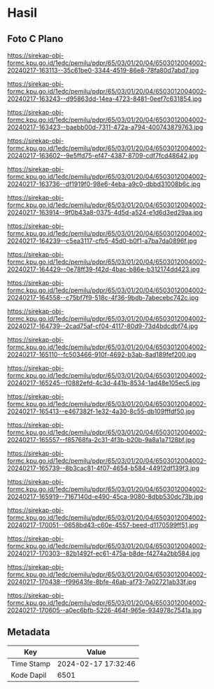 # Hasil

## Foto C Plano

https://sirekap-obj-formc.kpu.go.id/1edc/pemilu/pdpr/65/03/01/20/04/6503012004002-20240217-163113--35c61be0-3344-4519-86e8-78fa80d7abd7.jpg

https://sirekap-obj-formc.kpu.go.id/1edc/pemilu/pdpr/65/03/01/20/04/6503012004002-20240217-163243--d95863dd-14ea-4723-8481-0eef7c631854.jpg

https://sirekap-obj-formc.kpu.go.id/1edc/pemilu/pdpr/65/03/01/20/04/6503012004002-20240217-163423--baebb00d-7311-472a-a794-400743879763.jpg

https://sirekap-obj-formc.kpu.go.id/1edc/pemilu/pdpr/65/03/01/20/04/6503012004002-20240217-163602--9e5ffd75-ef47-4387-8709-cdf7fcd48642.jpg

https://sirekap-obj-formc.kpu.go.id/1edc/pemilu/pdpr/65/03/01/20/04/6503012004002-20240217-163736--df1919f0-98e6-4eba-a9c0-dbbd31008b6c.jpg

https://sirekap-obj-formc.kpu.go.id/1edc/pemilu/pdpr/65/03/01/20/04/6503012004002-20240217-163914--9f0b43a8-0375-4d5d-a524-e1d6d3ed29aa.jpg

https://sirekap-obj-formc.kpu.go.id/1edc/pemilu/pdpr/65/03/01/20/04/6503012004002-20240217-164239--c5ea3117-cfb5-45d0-b0f1-a7ba7da0896f.jpg

https://sirekap-obj-formc.kpu.go.id/1edc/pemilu/pdpr/65/03/01/20/04/6503012004002-20240217-164429--0e78ff39-f42d-4bac-b86e-b312174dd423.jpg

https://sirekap-obj-formc.kpu.go.id/1edc/pemilu/pdpr/65/03/01/20/04/6503012004002-20240217-164558--c75bf7f9-518c-4f36-9bdb-7abecebc742c.jpg

https://sirekap-obj-formc.kpu.go.id/1edc/pemilu/pdpr/65/03/01/20/04/6503012004002-20240217-164739--2cad75af-cf04-4117-80d9-73d4bdcdbf74.jpg

https://sirekap-obj-formc.kpu.go.id/1edc/pemilu/pdpr/65/03/01/20/04/6503012004002-20240217-165110--fc503466-910f-4692-b3ab-8ad189fef200.jpg

https://sirekap-obj-formc.kpu.go.id/1edc/pemilu/pdpr/65/03/01/20/04/6503012004002-20240217-165245--f0882efd-4c3d-441b-8534-1ad48e105ec5.jpg

https://sirekap-obj-formc.kpu.go.id/1edc/pemilu/pdpr/65/03/01/20/04/6503012004002-20240217-165413--e467382f-1e32-4a30-8c55-db109fffdf50.jpg

https://sirekap-obj-formc.kpu.go.id/1edc/pemilu/pdpr/65/03/01/20/04/6503012004002-20240217-165557--f85768fa-2c31-4f3b-b20b-9a8a1a7128bf.jpg

https://sirekap-obj-formc.kpu.go.id/1edc/pemilu/pdpr/65/03/01/20/04/6503012004002-20240217-165739--8b3cac81-4f07-4654-b584-44912df139f3.jpg

https://sirekap-obj-formc.kpu.go.id/1edc/pemilu/pdpr/65/03/01/20/04/6503012004002-20240217-165919--7167140d-e490-45ca-9080-8dbb530dc73b.jpg

https://sirekap-obj-formc.kpu.go.id/1edc/pemilu/pdpr/65/03/01/20/04/6503012004002-20240217-170051--0658bd43-c60e-4557-beed-d1170599ff51.jpg

https://sirekap-obj-formc.kpu.go.id/1edc/pemilu/pdpr/65/03/01/20/04/6503012004002-20240217-170303--82b1492f-ec61-475a-b8de-f4274a2bb584.jpg

https://sirekap-obj-formc.kpu.go.id/1edc/pemilu/pdpr/65/03/01/20/04/6503012004002-20240217-170438--f99643fe-8bfe-46ab-af73-7a02721ab33f.jpg

https://sirekap-obj-formc.kpu.go.id/1edc/pemilu/pdpr/65/03/01/20/04/6503012004002-20240217-170605--a0ec6bfb-5226-464f-965e-934978c7541a.jpg


## Metadata

| Key        | Value               |
| ---------- | ------------------- |
| Time Stamp | 2024-02-17 17:32:46 |
| Kode Dapil | 6501                |



